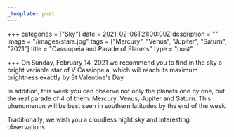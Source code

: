 ```yaml
---
_template: post
---
```


+++
categories = ["Sky"]
date = 2021-02-06T21:00:00Z
description = ""
image = "/images/stars.jpg"
tags = ["Mercury", "Venus", "Jupiter", "Saturn", "2021"]
title = "Cassiopeia and Parade of Planets"
type = "post"

+++
On Sunday, February 14, 2021 we recommend you to find in the sky a bright variable star of V Cassiopeia, which will reach its maximum brightness exactly by St Valentine's Day  
  
In addition, this week you can observe not only the planets one by one, but the real parade of 4 of them: Mercury, Venus, Jupiter and Saturn. This phenomenon will be best seen in southern latitudes by the end of the week.  
  
Traditionally, we wish you a cloudless night sky and interesting observations.

